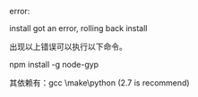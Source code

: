 error:

  install got an error, rolling back install

出现以上错误可以执行以下命令。

  npm install -g node-gyp

  其依赖有：gcc \make\python (2.7 is recommend)
